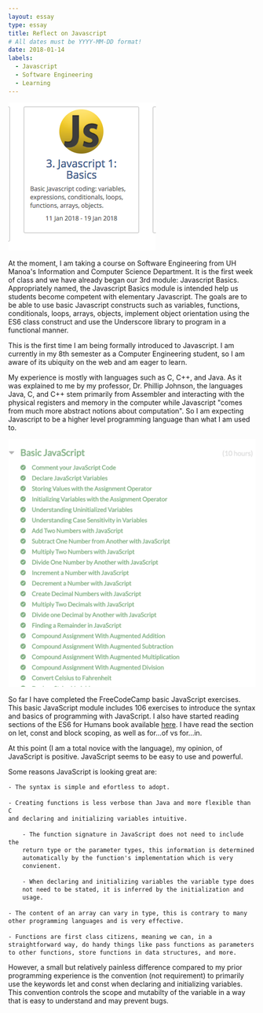 ```yaml
---
layout: essay
type: essay
title: Reflect on Javascript
# All dates must be YYYY-MM-DD format!
date: 2018-01-14
labels:
  - Javascript
  - Software Engineering
  - Learning
---
```


<img class="ui small right floated rounded image" src="../images/javascriptBasics.png">

At the moment, I am taking a course on Software Engineering from UH Manoa's Information and Computer Science Department. It is the first week of class and we have already began our 3rd module: Javascript Basics. Appropriately named, the Javascript Basics module is intended help us students become competent with elementary Javascript. The goals are to be able to use basic Javascript constructs such as variables, functions, conditionals, loops, arrays, objects, implement object orientation using the ES6 class construct and use the Underscore library to program in a functional manner.

This is the first time I am being formally introduced to Javascript. I am currently in my 8th semester as a Computer Engineering student, so I am aware of its ubiquity on the web and am eager to learn. 

My experience is mostly with languages such as C, C++, and Java. As it was explained to me by my professor, Dr. Phillip Johnson, the languages Java, C, and C++ stem primarily from Assembler and interacting with the physical registers and memory in the computer while Javascript "comes from much more abstract notions about computation". So I am expecting Javascript to be a higher level programming language than what I am used to.

<img class="ui small left floated rounded image" src="../images/freeCodeCamp.png">

So far I have completed the FreeCodeCamp basic JavaScript exercises. This basic JavaScript module includes 106 exercises to introduce the syntax and basics of programming with JavaScript. I also have started reading sections of the ES6 for Humans book available [here](https://github.com/metagrover/ES6-for-humans). I have read the section on let, const and block scoping, as well as for...of vs for...in. 

At this point (I am a total novice with the language), my opinion, of JavaScript is positive. JavaScript seems to be easy to use and powerful.

Some reasons JavaScript is looking great are: 
    
    - The syntax is simple and efortless to adopt. 
    
    - Creating functions is less verbose than Java and more flexible than C 
    and declaring and initializing variables intuitive. 
        
        - The function signature in JavaScript does not need to include the 
        return type or the parameter types, this information is determined 
        automatically by the function's implementation which is very 
        convienent. 
        
        - When declaring and initializing variables the variable type does 
        not need to be stated, it is inferred by the initialization and 
        usage. 
    
    - The content of an array can vary in type, this is contrary to many 
    other programming languages and is very effective.
    
    - Functions are first class citizens, meaning we can, in a 
    straightforward way, do handy things like pass functions as parameters 
    to other functions, store functions in data structures, and more.

However, a small but relatively painless difference compared to my prior programming experience is the convention (not requirement) to primarily use the keywords let and const when declaring and initializing variables. This convention controls the scope and mutabilty of the variable in a way that is easy to understand and may prevent bugs.






